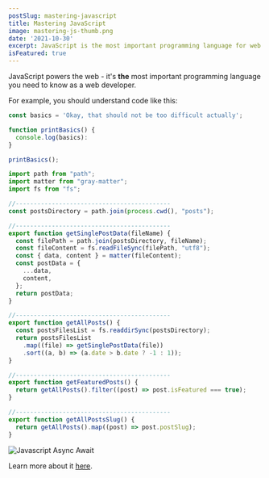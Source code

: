```yaml
---
postSlug: mastering-javascript
title: Mastering JavaScript
image: mastering-js-thumb.png
date: '2021-10-30'
excerpt: JavaScript is the most important programming language for web development. You probably don't know it well enough!
isFeatured: true
---
```


JavaScript powers the web - it's **the** most important programming language you need to know as a web developer.

For example, you should understand code like this:

```jsx
const basics = 'Okay, that should not be too difficult actually';

function printBasics() {
  console.log(basics):
}

printBasics();

import path from "path";
import matter from "gray-matter";
import fs from "fs";

//-------------------------------------------
const postsDirectory = path.join(process.cwd(), "posts");

//-------------------------------------------
export function getSinglePostData(fileName) {
  const filePath = path.join(postsDirectory, fileName);
  const fileContent = fs.readFileSync(filePath, "utf8");
  const { data, content } = matter(fileContent);
  const postData = {
    ...data,
    content,
  };
  return postData;
}

//-------------------------------------------
export function getAllPosts() {
  const postsFilesList = fs.readdirSync(postsDirectory);
  return postsFilesList
    .map((file) => getSinglePostData(file))
    .sort((a, b) => (a.date > b.date ? -1 : 1));
}

//-------------------------------------------
export function getFeaturedPosts() {
  return getAllPosts().filter((post) => post.isFeatured === true);
}

//-------------------------------------------
export function getAllPostsSlug() {
  return getAllPosts().map((post) => post.postSlug);
}

```

![Javascript Async Await ](javascript-async-await.jpg)

Learn more about it [here](https://academind.com).
